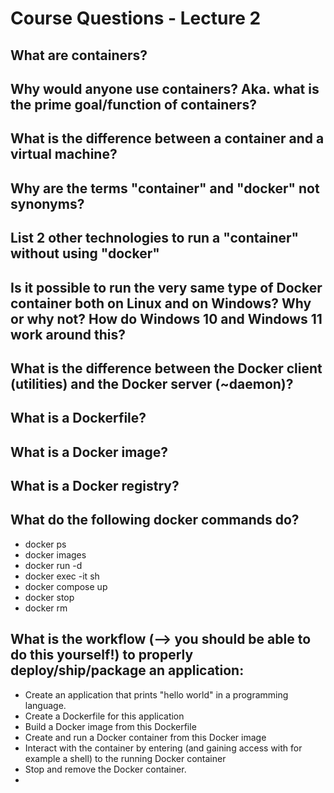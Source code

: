 # Course Questions - Lecture 2

## What are containers?

## Why would anyone use containers? Aka. what is the prime goal/function of containers?

## What is the difference between a container and a virtual machine?

## Why are the terms "container" and "docker" not synonyms?

## List 2 other technologies to run a "container" without using "docker"

## Is it possible to run the very same type of Docker container both on Linux and on Windows? Why or why not? How do Windows 10 and Windows 11 work around this?

## What is the difference between the Docker client (utilities) and the Docker server (~daemon)?

## What is a Dockerfile?

## What is a Docker image?

## What is a Docker registry?

## What do the following docker commands do?

- docker ps
- docker images
- docker run -d <imagename>
- docker exec -it <imagename> sh
- docker compose up
- docker stop <containerid>
- docker rm <containerid>

## What is the workflow (--> you should be able to do this yourself!) to properly deploy/ship/package an application:

- Create an application that prints "hello world" in a programming language.
- Create a Dockerfile for this application
- Build a Docker image from this Dockerfile
- Create and run a Docker container from this Docker image
- Interact with the container by entering (and gaining access with for example a shell) to the running Docker container
- Stop and remove the Docker container.
- 
